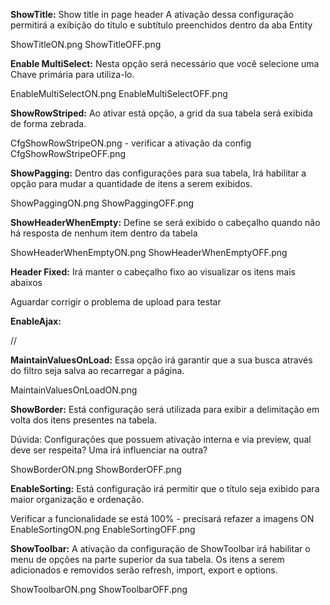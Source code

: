 **ShowTitle:** Show title in page header
A ativação dessa configuração permitirá a exibição do título e subtítulo preenchidos dentro da aba Entity

ShowTitleON.png
ShowTitleOFF.png

**Enable MultiSelect:**
Nesta opção será necessário que você selecione uma Chave primária para utiliza-lo.

EnableMultiSelectON.png
EnableMultiSelectOFF.png

**ShowRowStriped:**
Ao ativar está opção, a grid da sua tabela será exibida de forma zebrada.

CfgShowRowStripeON.png - verificar a ativação da config
CfgShowRowStripeOFF.png

**ShowPagging:**
Dentro das configurações para sua tabela, Irá habilitar a opção para mudar a quantidade de itens a serem exibidos.

ShowPaggingON.png
ShowPaggingOFF.png

**ShowHeaderWhenEmpty:**
Define se será exibido o cabeçalho quando não há resposta de nenhum item dentro da tabela

ShowHeaderWhenEmptyON.png
ShowHeaderWhenEmptyOFF.png 

**Header Fixed:**
Irá manter o cabeçalho fixo ao visualizar os itens mais abaixos

Aguardar corrigir o problema de upload para testar

**EnableAjax:**

//

**MaintainValuesOnLoad:**
Essa opção irá garantir que a sua busca através do filtro seja salva ao recarregar a página.

MaintainValuesOnLoadON.png

**ShowBorder:**
Está configuração será utilizada para  exibir a delimitação em volta dos itens presentes na tabela.

Dúvida: Configurações que possuem ativação interna e via preview, qual deve ser respeita? Uma irá influenciar na outra?

ShowBorderON.png
ShowBorderOFF.png

**EnableSorting:**
Está configuração irá permitir que o título seja exibido para maior organização e ordenação.

Verificar a funcionalidade se está 100% - precisará refazer a imagens ON
EnableSortingON.png
EnableSortingOFF.png

**ShowToolbar:**
A ativação da configuração de ShowToolbar irá habilitar o menu de opções na parte superior da sua tabela. Os itens a serem adicionados e removidos serão refresh, import, export e options.

ShowToolbarON.png
ShowToolbarOFF.png